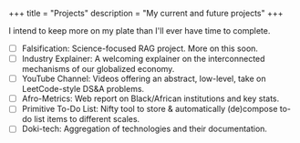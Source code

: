 +++
title = "Projects"
description = "My current and future projects"
+++

I intend to keep more on my plate than I'll ever have time to complete.

- [ ] Falsification: Science-focused RAG project. More on this soon.
- [ ] Industry Explainer: A welcoming explainer on the interconnected mechanisms of our globalized economy.
- [ ] YouTube Channel: Videos offering an abstract, low-level, take on LeetCode-style DS&A problems.  
- [ ] Afro-Metrics: Web report on Black/African institutions and key stats.
- [ ] Primitive To-Do List: Nifty tool to store & automatically (de)compose to-do list items to different scales.
- [ ] Doki-tech: Aggregation of technologies and their documentation.